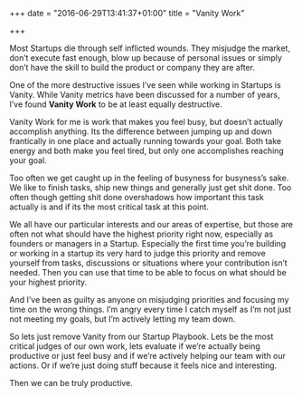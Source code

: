 +++
date = "2016-06-29T13:41:37+01:00"
title = "Vanity Work"

+++

Most Startups die through self inflicted wounds. They misjudge the market, don’t execute fast enough, blow up because of personal issues or simply don’t have the skill to build the product or company they are after.

One of the more destructive issues I’ve seen while working in Startups is Vanity. While Vanity metrics have been discussed for a number of years, I’ve found **Vanity Work** to be at least equally destructive.

Vanity Work for me is work that makes you feel busy, but doesn’t actually accomplish anything. Its the difference between jumping up and down frantically in one place and actually running towards your goal. Both take energy and both make you feel tired, but only one accomplishes reaching your goal.

Too often we get caught up in the feeling of busyness for busyness’s sake. We like to finish tasks, ship new things and generally just get shit done. Too often though getting shit done overshadows how important this task actually is and if its the most critical task at this point.

We all have our particular interests and our areas of expertise, but those are often not what should have the highest priority right now, especially as founders or managers in a Startup. Especially the first time you’re building or working in a startup its very hard to judge this priority and remove yourself from tasks, discussions or situations where your contribution isn’t needed. Then you can use that time to be able to focus on what should be your highest priority.

And I’ve been as guilty as anyone on misjudging priorities and focusing my time on the wrong things. I’m angry every time I catch myself as I’m not just not meeting my goals, but I’m actively letting my team down.

So lets just remove Vanity from our Startup Playbook. Lets be the most critical judges of our own work, lets evaluate if we’re actually being productive or just feel busy and if we’re actively helping our team with our actions. Or if we’re just doing stuff because it feels nice and interesting.

Then we can be truly productive.
